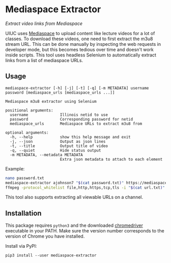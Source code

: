 # Mediaspace Extractor

*Extract video links from Mediaspace*

UIUC uses [Mediaspace](https://mediaspace.illinois.edu/) to upload content like lecture videos for a lot of classes. To download these videos, one need to first extract the m3u8 stream URL. This can be done manually by inspecting the web requests in developer mode, but this becomes tedious over time and doesn't work inside scripts. This tool uses headless Selenium to automatically extract links from a list of mediaspace URLs.

## Usage

```
mediaspace-extractor [-h] [-j] [-t] [-q] [-m METADATA] username password [mediaspace_urls [mediaspace_urls ...]]

Mediaspace m3u8 extractor using Selenium

positional arguments:
  username              Illinois netid to use
  password              Corresponding password for netid
  mediaspace_urls       Mediaspace URLs to extract m3u8 from

optional arguments:
  -h, --help            show this help message and exit
  -j, --json            Output as json lines
  -t, --title           Output title of video
  -q, --quiet           Hide status output
  -m METADATA, --metadata METADATA
                        Extra json metadata to attach to each element
```

Example:

```bash
nano password.txt
mediaspace-extractor ajohnson7 "$(cat password.txt)" https://mediaspace.illinois.edu/media/t/abc123 | tee url.txt
ffmpeg -protocol_whitelist file,http,https,tcp,tls -i "$(cat url.txt)" -c copy -bsf:a aac_adtstoasc "video.mp4"
```

This tool also supports extracting all viewable URLs on a channel.

## Installation

This package requires `python3` and the downloaded [chromedriver](https://sites.google.com/a/chromium.org/chromedriver/home) executable in your PATH. Make sure the version number corresponds to the version of Chrome you have installed.

Install via PyPI:

```
pip3 install --user mediaspace-extractor
```

